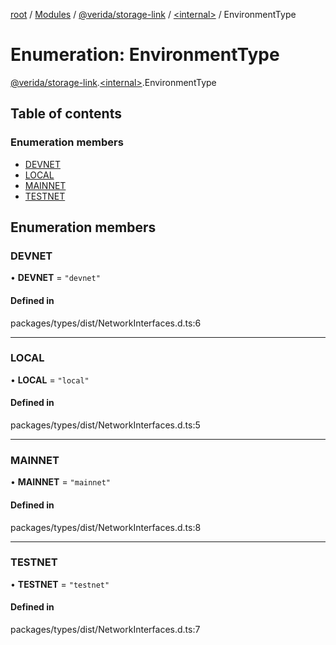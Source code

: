 [root](../README.md) / [Modules](../modules.md) / [@verida/storage-link](../modules/verida_storage_link.md) / [<internal\>](../modules/verida_storage_link._internal_.md) / EnvironmentType

# Enumeration: EnvironmentType

[@verida/storage-link](../modules/verida_storage_link.md).[<internal\>](../modules/verida_storage_link._internal_.md).EnvironmentType

## Table of contents

### Enumeration members

- [DEVNET](verida_storage_link._internal_.EnvironmentType.md#devnet)
- [LOCAL](verida_storage_link._internal_.EnvironmentType.md#local)
- [MAINNET](verida_storage_link._internal_.EnvironmentType.md#mainnet)
- [TESTNET](verida_storage_link._internal_.EnvironmentType.md#testnet)

## Enumeration members

### DEVNET

• **DEVNET** = `"devnet"`

#### Defined in

packages/types/dist/NetworkInterfaces.d.ts:6

___

### LOCAL

• **LOCAL** = `"local"`

#### Defined in

packages/types/dist/NetworkInterfaces.d.ts:5

___

### MAINNET

• **MAINNET** = `"mainnet"`

#### Defined in

packages/types/dist/NetworkInterfaces.d.ts:8

___

### TESTNET

• **TESTNET** = `"testnet"`

#### Defined in

packages/types/dist/NetworkInterfaces.d.ts:7
